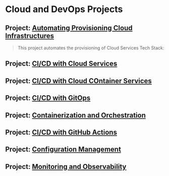# Cloud and DevOps Projects

## Project: [Automating Provisioning Cloud Infrastructures](https://github.com/Mregojos/Cloud-Infrastructures)
> This project automates the provisioning of Cloud Services
> Tech Stack: 

## Project: [CI/CD with Cloud Services](https://github.com/Mregojos/CI-CD-with-Cloud-Services)

## Project: [CI/CD with Cloud COntainer Services](https://github.com/Mregojos/CI-CD-with-Cloud-Container-Services)

## Project: [CI/CD with GitOps](https://github.com/Mregojos/CI-CD-with-GitOps)

## Project: [Containerization and Orchestration](https://github.com/Mregojos/Containerization-and-Orchestration)

## Project: [CI/CD with GitHub Actions](https://github.com/Mregojos/CI-CD-with-GitHub-Actions)

## Project: [Configuration Management](https://github.com/Mregojos/Configuration-Management)

## Project: [Monitoring and Observability](https://github.com/Mregojos/Monitoring-and-Observability)
